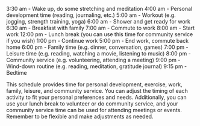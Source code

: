 3:30 am - Wake up, do some stretching and meditation
4:00 am - Personal development time (reading, journaling, etc.)
5:00 am - Workout (e.g. jogging, strength training, yoga)
6:00 am - Shower and get ready for work
6:30 am - Breakfast with family
7:00 am - Commute to work
8:00 am - Start work
12:00 pm - Lunch break (you can use this time for community service if you wish)
1:00 pm - Continue work
5:00 pm - End work, commute back home
6:00 pm - Family time (e.g. dinner, conversation, games)
7:00 pm - Leisure time (e.g. reading, watching a movie, listening to music)
8:00 pm - Community service (e.g. volunteering, attending a meeting)
9:00 pm - Wind-down routine (e.g. reading, meditation, gratitude journal)
9:15 pm - Bedtime

This schedule provides time for personal development, exercise, work, family, leisure, and community service.
You can adjust the timing of each activity to fit your personal preferences and needs. Additionally, you can use 
your lunch break to volunteer or do community service, and your community service time can be used for attending 
meetings or events. 
Remember to be flexible and make adjustments as needed.
